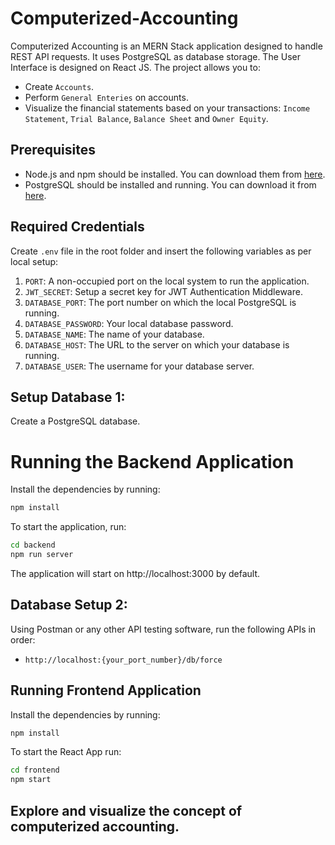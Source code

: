 # Computerized-Accounting

Computerized Accounting is an MERN Stack application designed to handle REST API requests. It uses PostgreSQL as database storage. The User Interface is designed on React JS.
The project allows you to:
- Create `Accounts`.
- Perform `General Enteries` on accounts.
- Visualize the financial statements based on your transactions: `Income Statement`, `Trial Balance`, `Balance Sheet` and `Owner Equity`.

## Prerequisites

- Node.js and npm should be installed. You can download them from [here](https://nodejs.org/).
- PostgreSQL should be installed and running. You can download it from [here](https://www.postgresql.org/download/).

## Required Credentials

Create `.env` file in the root folder and insert the following variables as per local setup:

1. `PORT`: A non-occupied port on the local system to run the application.
2. `JWT_SECRET`: Setup a secret key for JWT Authentication Middleware.
3. `DATABASE_PORT`: The port number on which the local PostgreSQL is running.
4. `DATABASE_PASSWORD`: Your local database password.
5. `DATABASE_NAME`: The name of your database.
6. `DATABASE_HOST`: The URL to the server on which your database is running.
7. `DATABASE_USER`: The username for your database server.

## Setup Database 1:

Create a PostgreSQL database.

# Running the Backend Application
Install the dependencies by running:

```bash
npm install
```

To start the application, run:

```bash
cd backend
npm run server
```

The application will start on http://localhost:3000 by default.

## Database Setup 2:

Using Postman or any other API testing software, run the following APIs in order:

- `http://localhost:{your_port_number}/db/force`

## Running Frontend Application

Install the dependencies by running:

```bash
npm install
```

To start the React App run:

```bash
cd frontend
npm start
```

## Explore and visualize the concept of computerized accounting.
